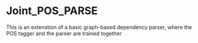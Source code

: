# Joint_POS_PARSE
This is an extenstion of a basic graph-based dependency parser, where the POS tagger and the parser are trained together
